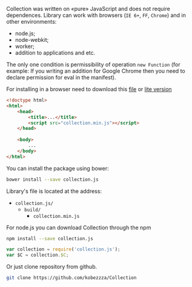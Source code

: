 Collection was written on «pure» JavaScript and does not require dependences. Library can work with browsers (`IE 6+`, `FF`, `Chrome`) and in other environments:

* node.js;
* node-webkit;
* worker;
* addition to applications and etc.

The only one condition is permissibility of operation `new Function` (for example: If you writing an addition for Google Chrome then you need to declare permission for eval in the manifest).

For installing in a browser need to download this [file](https://github.com/kobezzza/Collection/blob/master/build/collection.min.js) or [lite version](https://github.com/kobezzza/Collection/blob/master/build/collection.light.min.js)

```html
<!doctype html>
<html>
	<head>
		<title>...</title>
		<script src="collection.min.js"></script>
	</head>
	
	<body>
		...
	</body>
</html>
```

You can install the package using bower:

```bash
bower install --save collection.js
```
Library's file is located at the address:

* `collection.js/`
	* `build/`
		* `collection.min.js`

For node.js you can download Collection through the npm

```bash
npm install --save collection.js
```

```js
var collection = require('collection.js');
var $C = collection.$C;
```

Or just clone repository from github.

```bash
git clone https://github.com/kobezzza/Collection
```
